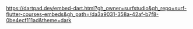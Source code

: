https://dartpad.dev/embed-dart.html?gh_owner=surfstudio&gh_repo=surf-flutter-courses-embeds&gh_path=/da3a9031-358a-42af-b7f8-0be4ecf111ad&theme=dark